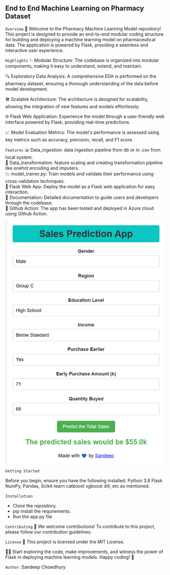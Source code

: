 ## End to End Machine Learning on Pharmacy Dataset

`Overview`
🚀 Welcome to the Pharmacy Machine Learning Model repository! This project is designed to provide an end-to-end modular coding structure for building and deploying a machine learning model on pharmaceutical data. The application is powered by Flask, providing a seamless and interactive user experience.

`Highlights`
✨ Modular Structure: The codebase is organized into modular components, making it easy to understand, extend, and maintain.

🔍 Exploratory Data Analysis: A comprehensive EDA is performed on the pharmacy dataset, ensuring a thorough understanding of the data before model development.

🛠 Scalable Architecture: The architecture is designed for scalability, allowing the integration of new features and models effortlessly.

🌐 Flask Web Application: Experience the model through a user-friendly web interface powered by Flask, providing real-time predictions.

📈 Model Evaluation Metrics: The model's performance is assessed using key metrics such as accuracy, precision, recall, and F1 score.

`Features`
📊 Data_ingestion: data ingestion pipeline from db or in .csv from local system.<br>
🤖 Data_transformation: feature scaling and creating transformation pipeline like onehot encoding and imputers.<br>
📉 model_trainer.py: Train models and validate their performance using cross-validation techniques.<br>
🚀 Flask Web App: Deploy the model as a Flask web application for easy interaction.<br>
📝 Documentation: Detailed documentation to guide users and developers through the codebase.<br>
🤖 Github Action: The app has been tested and deployed in Azure cloud using Github Action.<br>

![Alt text](sales.png)

`Getting Started`

Before you begin, ensure you have the following installed:
Python 3.8
Flask
NumPy, Pandas, Scikit-learn
catboost
xgboost
dill, etc as mentioned.

`Installation`
- Clone the repository.
- pip install the requirements.
- Run the app.py file

`Contributing`
🤝 We welcome contributions! To contribute to this project, please follow our contribution guidelines.

`License`
📄 This project is licensed under the MIT License.

👩‍💻 Start exploring the code, make improvements, and witness the power of Flask in deploying machine learning models. Happy coding! 🚀

`Author`: Sandeep Chowdhury